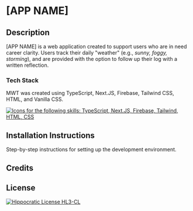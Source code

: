 # [APP NAME]
## Description
[APP NAME] is a web application created to support users who are in need career clarity. Users track their daily "weather" (e.g., _sunny, foggy, storming_), and are provided with the option to follow up their log with a written reflection.

### Tech Stack
MWT was created using TypeScript, Next.JS, Firebase, Tailwind CSS, HTML, and Vanilla CSS. 


<a href="https://skillicons.dev">
  <img src="https://skillicons.dev/icons?i=ts,nextjs,firebase,tailwind,html,css&perline=7" alt="Icons for the following skills: TypeScript, Next.JS, Firebase, Tailwind, HTML, CSS" />
</a>

<br>

## Installation Instructions
Step-by-step instructions for setting up the development environment.

## Credits

## License
[![Hippocratic License HL3-CL](https://img.shields.io/static/v1?label=Hippocratic%20License&message=HL3-CL&labelColor=5e2751&color=bc8c3d)](https://firstdonoharm.dev/version/3/0/cl.html)


